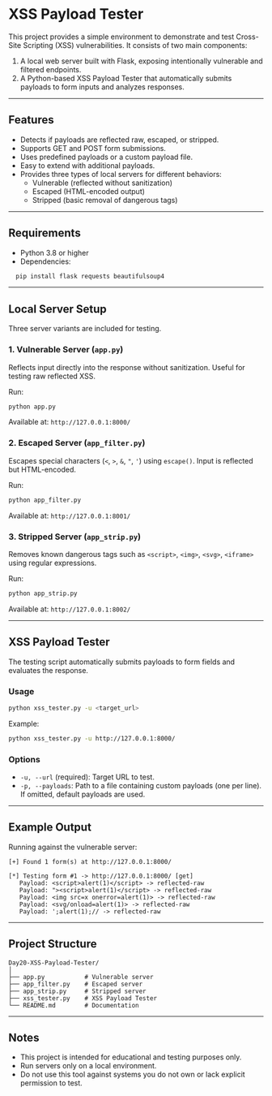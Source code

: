 
# XSS Payload Tester
This project provides a simple environment to demonstrate and test Cross-Site Scripting (XSS) vulnerabilities. It consists of two main components:
1. A local web server built with Flask, exposing intentionally vulnerable and filtered endpoints.
2. A Python-based XSS Payload Tester that automatically submits payloads to form inputs and analyzes responses.

---

## Features

- Detects if payloads are reflected raw, escaped, or stripped.
- Supports GET and POST form submissions.
- Uses predefined payloads or a custom payload file.
- Easy to extend with additional payloads.
- Provides three types of local servers for different behaviors:
  - Vulnerable (reflected without sanitization)
  - Escaped (HTML-encoded output)
  - Stripped (basic removal of dangerous tags)

---

## Requirements

- Python 3.8 or higher
- Dependencies:
```bash
  pip install flask requests beautifulsoup4
````

---

## Local Server Setup

Three server variants are included for testing.

### 1. Vulnerable Server (`app.py`)

Reflects input directly into the response without sanitization. Useful for testing raw reflected XSS.

Run:

```bash
python app.py
```

Available at: `http://127.0.0.1:8000/`

### 2. Escaped Server (`app_filter.py`)

Escapes special characters (`<`, `>`, `&`, `"`, `'`) using `escape()`. Input is reflected but HTML-encoded.

Run:

```bash
python app_filter.py
```

Available at: `http://127.0.0.1:8001/`

### 3. Stripped Server (`app_strip.py`)

Removes known dangerous tags such as `<script>`, `<img>`, `<svg>`, `<iframe>` using regular expressions.

Run:

```bash
python app_strip.py
```

Available at: `http://127.0.0.1:8002/`

---

## XSS Payload Tester

The testing script automatically submits payloads to form fields and evaluates the response.

### Usage

```bash
python xss_tester.py -u <target_url>
```

Example:

```bash
python xss_tester.py -u http://127.0.0.1:8000/
```

### Options

* `-u, --url` (required): Target URL to test.
* `-p, --payloads`: Path to a file containing custom payloads (one per line). If omitted, default payloads are used.

---

## Example Output

Running against the vulnerable server:

```
[+] Found 1 form(s) at http://127.0.0.1:8000/

[*] Testing form #1 -> http://127.0.0.1:8000/ [get]
   Payload: <script>alert(1)</script> -> reflected-raw
   Payload: "><script>alert(1)</script> -> reflected-raw
   Payload: <img src=x onerror=alert(1)> -> reflected-raw
   Payload: <svg/onload=alert(1)> -> reflected-raw
   Payload: ';alert(1);// -> reflected-raw
```

---

## Project Structure

```
Day20-XSS-Payload-Tester/
│
├── app.py           # Vulnerable server
├── app_filter.py    # Escaped server
├── app_strip.py     # Stripped server
├── xss_tester.py    # XSS Payload Tester
└── README.md        # Documentation
```

---

## Notes

* This project is intended for educational and testing purposes only.
* Run servers only on a local environment.
* Do not use this tool against systems you do not own or lack explicit permission to test.

